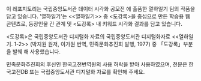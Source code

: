 이 레포지토리는 국립중앙도서관 데이터 시각화 공모전 에 출품한 열하일기 팀의 작품을 담고 있습니다.
'열하일기'는 <<열하일기>> 중 <도강록>을 중심으로 만든 학습용 웹 콘텐츠로, 등장인물 간 관계 및 <도강록> 내 키워드 시각화 결과를 담고 있습니다.

<도강록>은 국립중앙도서관 디지털화 자료의 국립중앙도서관 디지털화자료 <<열하일기. 1-2>> (박지원 원저, 이가원 번역, 민족문화추진회 발행, 1977) 중 「도강록」부분을 발췌 해 사용했습니다. 

민족문화추진회의 후신인 한국고전번역원의 사용 허락을 받아 사용하였으며, 
전문은 한국고전DB 또는 국립중앙도서관 디지털화 자료를 확인해 주세요.
